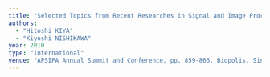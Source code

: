 ```yaml
---
title: "Selected Topics from Recent Researches in Signal and Image Processing at Tokyo Metropolitan University"
authors:
  - "Hitoshi KIYA"
  - "Kiyoshi NISHIKAWA"
year: 2010
type: "international"
venue: "APSIPA Annual Summit and Conference, pp. 859-866, Biopolis, Singapore, 2010-12-17."
---
```

